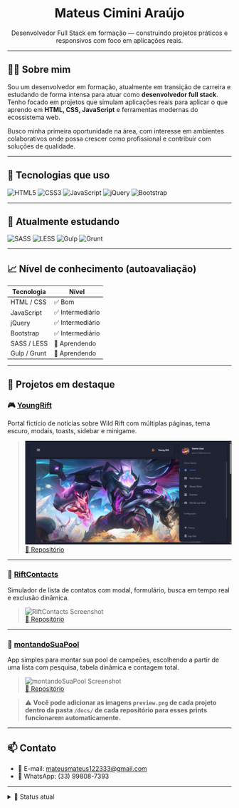 <h1 align="center">Mateus Cimini Araújo</h1>

<p align="center">
Desenvolvedor Full Stack em formação — construindo projetos práticos e responsivos com foco em aplicações reais.
</p>

---

## 👨‍💻 Sobre mim

Sou um desenvolvedor em formação, atualmente em transição de carreira e estudando de forma intensa para atuar como **desenvolvedor full stack**. Tenho focado em projetos que simulam aplicações reais para aplicar o que aprendo em **HTML, CSS, JavaScript** e ferramentas modernas do ecossistema web.

Busco minha primeira oportunidade na área, com interesse em ambientes colaborativos onde possa crescer como profissional e contribuir com soluções de qualidade.

---

## 🧰 Tecnologias que uso

![HTML5](https://img.shields.io/badge/HTML5-E34F26?style=flat&logo=html5&logoColor=white)
![CSS3](https://img.shields.io/badge/CSS3-1572B6?style=flat&logo=css3&logoColor=white)
![JavaScript](https://img.shields.io/badge/JavaScript-F7DF1E?style=flat&logo=javascript&logoColor=black)
![jQuery](https://img.shields.io/badge/jQuery-0769AD?style=flat&logo=jquery&logoColor=white)
![Bootstrap](https://img.shields.io/badge/Bootstrap-7952B3?style=flat&logo=bootstrap&logoColor=white)

---

## 🧠 Atualmente estudando

![SASS](https://img.shields.io/badge/SASS-CC6699?style=flat&logo=sass&logoColor=white)
![LESS](https://img.shields.io/badge/LESS-1D365D?style=flat&logo=less&logoColor=white)
![Gulp](https://img.shields.io/badge/GULP-CF4647?style=flat&logo=gulp&logoColor=white)
![Grunt](https://img.shields.io/badge/Grunt-FBA919?style=flat&logo=grunt&logoColor=white)

---

## 📈 Nível de conhecimento (autoavaliação)

| Tecnologia        | Nível           |
|-------------------|------------------|
| HTML / CSS        | ✅ Bom           |
| JavaScript        | ✅ Intermediário |
| jQuery            | ✅ Intermediário |
| Bootstrap         | ✅ Intermediário |
| SASS / LESS       | 🔄 Aprendendo    |
| Gulp / Grunt      | 🔄 Aprendendo    |

---

## 🧪 Projetos em destaque

### 🎮 [YoungRift](https://young-rift.vercel.app/)
Portal fictício de notícias sobre Wild Rift com múltiplas páginas, tema escuro, modais, toasts, sidebar e minigame.

> ![YoungRift Screenshot](doc/youngrift-preview.png)  
> [🔗 Repositório](https://github.com/Mateus-Cimini/YoungRift)

---

### 📱 [RiftContacts](https://mateus-cimini-rift-contacts.vercel.app/)
Simulador de lista de contatos com modal, formulário, busca em tempo real e exclusão dinâmica.

> ![RiftContacts Screenshot](./docs/riftcontacts-preview.png)  
> [🔗 Repositório](https://github.com/Mateus-Cimini/Rift-Contacts)

---

### 🧩 [montandoSuaPool](https://montando-sua-pool-6tvh.vercel.app/)
App simples para montar sua pool de campeões, escolhendo a partir de uma lista com pesquisa, tabela dinâmica e contagem total.

> ![montandoSuaPool Screenshot](./docs/pool-preview.png)  
> [🔗 Repositório](https://github.com/Mateus-Cimini/montandoSuaPool)

> ⚠️ **Você pode adicionar as imagens `preview.png` de cada projeto dentro da pasta `/docs/` de cada repositório para esses prints funcionarem automaticamente.**

---

## 📫 Contato

- 📧 E-mail: [mateusmateus122333@gmail.com](mailto:mateusmateus122333@gmail.com)  
- 📱 WhatsApp: (33) 99808-7393

---

<details>
<summary>📌 Status atual</summary>

🧑‍🎓 Estudando desenvolvimento Full Stack  
📚 Criando projetos práticos para portfólio  
📩 Disponível para entrevistas e testes técnicos  

</details>
